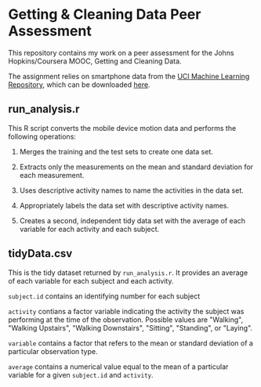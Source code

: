 # Getting & Cleaning Data Peer Assessment


This repository contains my work on a peer assessment for the Johns Hopkins/Coursera MOOC, Getting and Cleaning Data. 

The assignment relies on smartphone data from the [UCI Machine Learning Repository](http://archive.ics.uci.edu/ml/datasets/Human+Activity+Recognition+Using+Smartphones), which can be downloaded [here](https://d396qusza40orc.cloudfront.net/getdata%2Fprojectfiles%2FUCI%20HAR%20Dataset.zip).


## run_analysis.r

This R script converts the mobile device motion data and performs the following operations:

1) Merges the training and the test sets to create one data set.

2) Extracts only the measurements on the mean and standard deviation for each measurement. 

3) Uses descriptive activity names to name the activities in the data set.

4) Appropriately labels the data set with descriptive activity names. 

5) Creates a second, independent tidy data set with the average of each variable for each activity and each subject. 

## tidyData.csv

This is the tidy dataset returned by `run_analysis.r`. It provides an average of each variable for each subject and each activity. 

`subject.id` contains an identifying number for each subject

`activity` contians a factor variable indicating the activity the subject was performing at the time of the observation. Possible values are "Walking", "Walking Upstairs", "Walking Downstairs", "Sitting", "Standing", or "Laying".

`variable` contains a factor that refers to the mean or standard deviation of a particular observation type. 

`average` contains a numerical value equal to the mean of a particular variable for a given `subject.id` and `activity`.
